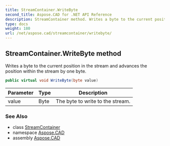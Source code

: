 ```yaml
---
title: StreamContainer.WriteByte
second_title: Aspose.CAD for .NET API Reference
description: StreamContainer method. Writes a byte to the current position in the stream and advances the position within the stream by one byte
type: docs
weight: 180
url: /net/aspose.cad/streamcontainer/writebyte/
---
```

## StreamContainer.WriteByte method

Writes a byte to the current position in the stream and advances the position within the stream by one byte.

```csharp
public virtual void WriteByte(byte value)
```

| Parameter | Type | Description |
| --- | --- | --- |
| value | Byte | The byte to write to the stream. |

### See Also

* class [StreamContainer](../)
* namespace [Aspose.CAD](../../../aspose.cad/)
* assembly [Aspose.CAD](../../../)


